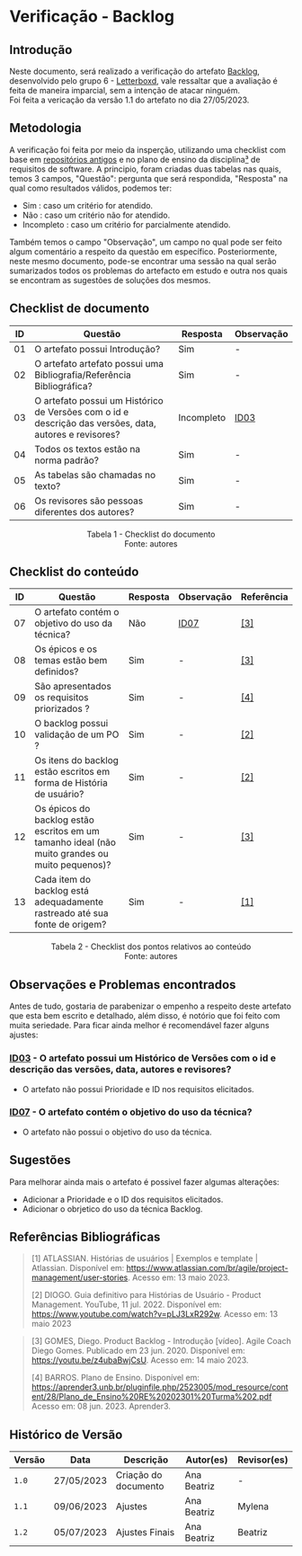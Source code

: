 # Verificação - Backlog

## Introdução

Neste documento, será realizado a verificação do artefato [Backlog](https://requisitos-de-software.github.io/2023.1-Letterboxd/Modelagem/Metodologias%20Ageis/backlog/), desenvolvido pelo grupo 6 - [Letterboxd](https://github.com/Requisitos-de-Software/2023.1-Letterboxd/tree/master), vale ressaltar que a avaliação é feita de maneira imparcial, sem a intenção de atacar ninguém.
<br> Foi feita a vericação da versão 1.1 do artefato no dia 27/05/2023.

## Metodologia

A verificação foi feita por meio da insperção, utilizando uma checklist com base em [repositórios antigos](https://github.com/Requisitos-de-Software) e no plano de ensino da disciplina[³](#referencias-bibliograficas) de requisitos de software. A principio, foram criadas duas tabelas nas quais, temos 3 campos, "Questão": pergunta que será respondida, "Resposta" na qual como resultados válidos, podemos ter:

- Sim : caso um critério for atendido.
- Não : caso um critério não for atendido.
- Incompleto : caso um critério for parcialmente atendido.

Também temos o campo "Observação", um campo no qual pode ser feito algum comentário a respeito da questão em específico. Posteriormente, neste mesmo documento, pode-se encontrar uma sessão na qual serão sumarizados todos os problemas do artefacto em estudo e outra nos quais se encontram as sugestões de soluções dos mesmos.

## Checklist de documento

| ID  | Questão                                                                                                | Resposta   | Observação                                             |
| --- | ------------------------------------------------------------------------------------------------------ | ---------- | ------------------------------------------------------ |
| 01  | O artefato possui Introdução?                                                                          | Sim        | -                                                      |
| 02  | O artefato artefato possui uma Bibliografia/Referência Bibliográfica?                                  | Sim        | -                                                      |
| 03  | O artefato possui um Histórico de Versões com o id e descrição das versões, data, autores e revisores? | Incompleto | [ID03](backlog.md#observacoes-e-problemas-encontrados) |
| 04  | Todos os textos estão na norma padrão?                                                                 | Sim        | -                                          
| 05  | As tabelas são chamadas no texto?                                                                      | Sim        | -                                                      |
| 06  | Os revisores são pessoas diferentes dos autores?                                                       | Sim        | -                                                      |

<p align="center"> Tabela 1 - Checklist do documento <br> Fonte: autores </p>

## Checklist do conteúdo

| ID  | Questão                                                                                        | Resposta | Observação                                             | Referência                         |
| --- | ---------------------------------------------------------------------------------------------- | -------- | ------------------------------------------------------ | ---------------------------------- |
| 07  | O artefato contém o objetivo do uso da técnica?                                                | Não      | [ID07](backlog.md#observacoes-e-problemas-encontrados) | [[3]](#referencias-bibliograficas) |
| 08  | Os épicos e os temas estão bem definidos?                                                      | Sim      | -                                                      | [[3]](#referencias-bibliograficas) |
| 09  | São apresentados os requisitos priorizados ?                                                   | Sim      | -                                                      | [[4]](#referencias-bibliograficas) |
| 10  | O backlog possui validação de um PO ?                                                          | Sim      | -                                                      | [[2]](#referencias-bibliograficas) |
| 11  | Os itens do backlog estão escritos em forma de História de usuário?                            | Sim      | -                                                      | [[2]](#referencias-bibliograficas) |
| 12  | Os épicos do backlog estão escritos em um tamanho ideal (não muito grandes ou muito pequenos)? | Sim      | -                                                      | [[3]](#referencias-bibliograficas) |
| 13  | Cada item do backlog está adequadamente rastreado até sua fonte de origem?                     | Sim      | -                                                      | [[1]](#referencias-bibliograficas) |

<p align="center"> Tabela 2 - Checklist dos pontos relativos ao conteúdo <br> Fonte: autores </p>

## Observações e Problemas encontrados

Antes de tudo, gostaria de parabenizar o empenho a respeito deste artefato que esta bem escrito e detalhado, além disso, é notório que foi feito com muita seriedade. Para ficar ainda melhor é recomendável fazer alguns ajustes:

### [ID03](backlog.md#checklist-de-documento) - O artefato possui um Histórico de Versões com o id e descrição das versões, data, autores e revisores?

- O artefato não possui Prioridade e ID nos requisitos elicitados.

### [ID07](backlog.md#checklist-de-documento) - O artefato contém o objetivo do uso da técnica?

- O artefato não possui o objetivo do uso da técnica.

## Sugestões

Para melhorar ainda mais o artefato é possivel fazer algumas alterações:

- Adicionar a Prioridade e o ID dos requisitos elicitados.
- Adicionar o obrjetico do uso da técnica Backlog.

## Referências Bibliográficas

> [1] ATLASSIAN. Histórias de usuários | Exemplos e template | Atlassian. Disponível em: <https://www.atlassian.com/br/agile/project-management/user-stories>. Acesso em: 13 maio 2023.
>
> [2] DIOGO. Guia definitivo para Histórias de Usuário - Product Management. YouTube, 11 jul. 2022. Disponível em: <https://www.youtube.com/watch?v=pLJ3LxR292w>. Acesso em: 13 maio 2023

> [3] GOMES, Diego. Product Backlog - Introdução [vídeo]. Agile Coach Diego Gomes. Publicado em 23 jun. 2020. Disponível em: <https://youtu.be/z4ubaBwjCsU>. Acesso em: 14 maio 2023.
>
> [4] BARROS. Plano de Ensino. Disponível em: <https://aprender3.unb.br/pluginfile.php/2523005/mod_resource/content/28/Plano_de_Ensino%20RE%20202301%20Turma%202.pdf> Acesso em: 08 jun. 2023. Aprender3.

## Histórico de Versão

| Versão | Data       | Descrição            | Autor(es)   | Revisor(es) |
| ------ | ---------- | -------------------- | ----------- | ----------- |
| `1.0`  | 27/05/2023 | Criação do documento | Ana Beatriz | -           |
| `1.1`  | 09/06/2023 | Ajustes              | Ana Beatriz | Mylena      |
| `1.2`  | 05/07/2023 | Ajustes Finais       | Ana Beatriz | Beatriz     |

